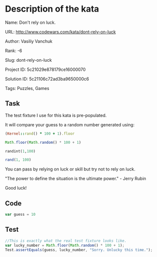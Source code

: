 # Description of the kata

Name: Don't rely on luck.

URL: http://www.codewars.com/kata/dont-rely-on-luck

Author: Vasiliy Vanchuk

Rank: -6

Slug: dont-rely-on-luck

Project ID: 5c21029e878179ce16000070

Solution ID: 5c21106c72ad3ba9650000c6

Tags: Puzzles, Games

## Task

The test fixture I use for this kata is pre-populated.

It will compare your guess to a random number generated using:

```ruby 
(Kernel::rand() * 100 + 1).floor
```
```javascript
Math.floor(Math.random() * 100 + 1)
```
```python
randint(1,100)
```
```php
rand(1, 100)
```

You can pass by relying on luck or skill but try not to rely on luck.

"The power to define the situation is the ultimate power." - Jerry Rubin

Good luck!

## Code

```javascript
var guess = 10
```

## Test

```javascript
//This is exactly what the real test fixture looks like.
var lucky_number = Math.floor(Math.random() * 100 + 1);
Test.assertEquals(guess, lucky_number, "Sorry. Unlucky this time.");
```

